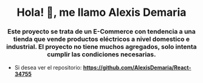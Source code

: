 <h1 align="center">Hola! 👋, me llamo Alexis Demaria</h1>
<h3 align="center">Este proyecto se trata de un E-Commerce con tendencia a una tienda que vende productos eléctricos a nivel domestico e industrial. El proyecto no tiene muchos agregados, solo intenta cumplir las condiciones necesarias.</h3>

- Si desea ver el repositorio: **https://github.com/AlexisDemaria/React-34755**